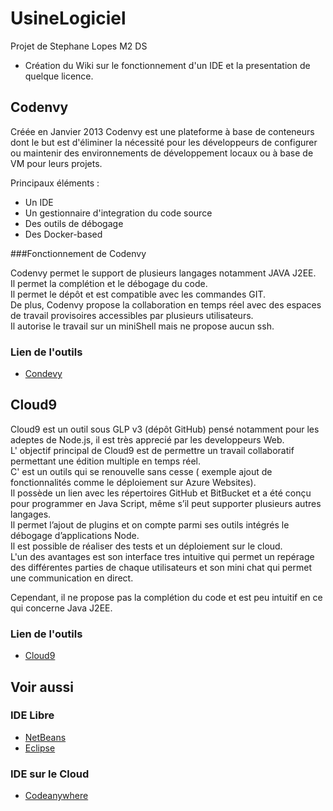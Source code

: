 # UsineLogiciel
Projet de Stephane Lopes M2 DS
- Création du Wiki sur le fonctionnement d'un IDE et la presentation de quelque licence.


## Codenvy

Créée en Janvier 2013 Codenvy est une plateforme à base de conteneurs dont le but est d'éliminer la nécessité pour les développeurs de configurer ou maintenir des environnements de développement locaux ou à base de VM pour leurs projets.    

Principaux éléments : 

- Un IDE
- Un gestionnaire d'integration du code source
- Des outils de débogage
- Des Docker-based 

###Fonctionnement de Codenvy

Codenvy permet le support de plusieurs langages notamment JAVA J2EE.     
Il permet la complétion et le débogage du code.    
Il permet le dépôt et est compatible avec les commandes GIT.    
De plus, Codenvy propose la collaboration en temps réel avec des espaces de travail provisoires accessibles par plusieurs utilisateurs.    
Il autorise le travail sur un miniShell mais ne propose aucun ssh.    


### Lien de l'outils
* [Condevy](https://codenvy.com/)

## Cloud9

Cloud9 est un outil sous GLP v3 (dépôt GitHub) pensé notamment pour les adeptes de Node.js, il est très apprecié par les developpeurs Web.   
L'  objectif principal de Cloud9 est de permettre un travail collaboratif permettant une édition multiple en temps réel.    
C'  est un outils qui se renouvelle sans cesse ( exemple ajout de fonctionnalités comme le déploiement sur Azure Websites).  
Il possède un lien avec les répertoires GitHub et BitBucket et a été conçu pour programmer en Java Script, même s’il peut supporter plusieurs autres langages.    
Il permet l’ajout de plugins et on compte parmi ses outils intégrés le débogage d’applications Node.   
Il est possible de réaliser des tests et un déploiement sur le cloud.    
L'un des avantages est son interface tres intuitive qui permet un repérage des différentes parties de chaque utilisateurs et son mini chat qui permet une communication en direct. 

Cependant, il ne propose pas la complétion du code et est peu intuitif en ce qui concerne Java J2EE.   

### Lien de l'outils
* [Cloud9](https://c9.io/)

## Voir aussi


### IDE Libre
* [NetBeans](https://netbeans.org/)
* [Eclipse](https://eclipse.org/home/index.php)

### IDE sur le Cloud
* [Codeanywhere](https://codeanywhere.com/)








